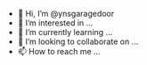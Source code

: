 - 👋 Hi, I’m @ynsgaragedoor
- 👀 I’m interested in ...
- 🌱 I’m currently learning ...
- 💞️ I’m looking to collaborate on ...
- 📫 How to reach me ...

<!---
ynsgaragedoor/ynsgaragedoor is a ✨ special ✨ repository because its `README.md` (this file) appears on your GitHub profile.
You can click the Preview link to take a look at your changes.
--->
